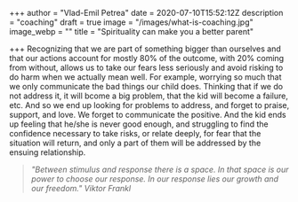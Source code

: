 +++
author = "Vlad-Emil Petrea"
date = 2020-07-10T15:52:12Z
description = "coaching"
draft = true
image = "/images/what-is-coaching.jpg"
image_webp = ""
title = "Spirituality can make you a better parent"

+++
Recognizing that we are part of something bigger than ourselves and that our actions account for mostly 80% of the outcome, with 20% coming from without, allows us to take our fears less seriously and avoid risking to do harm when we actually mean well. For example, worrying so much that we only communicate the bad things our child does. Thinking that if we do not address it, it will bcome a big problem, that the kid will become a failure, etc. And so we end up looking for problems to address, and forget to praise, support, and love. We forget to communicate the positive. And the kid ends up feeling that he/she is never good enough, and struggling to find the confidence necessary to take risks, or relate deeply, for fear that the situation will return, and only a part of them will be addressed by the ensuing relationship. 

> _"Between stimulus and response there is a space. In that space is our power to choose our response. In our response lies our growth and our freedom." Viktor Frankl_